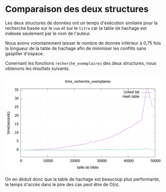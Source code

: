 # Comparaison des deux structures



Les deux structures de données ont un temps d'exécution similaire pour la recherche basée sur le `num` et sur le `titre` car la table de hachage est indexée seulement par le nom de l'auteur.

Nous avons volontairement laisser le nombre de donnée inférieur à 0,75 fois la longueur de la table de hachage afin de minimiser les conflits sans gaspiller d'espace.

Conernant les fonctions `recherche_exemplaires` des deux structures, nous obtenons les résultats suivants.

![time](time.svg)

On en déduit donc que la table de hachage est beaucoup plus performante, le temps d'accès dans le pire des cas peut être de O(n). 
